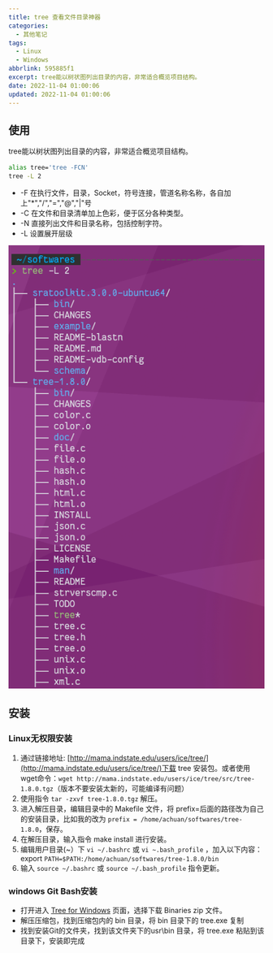 ```yaml
---
title: tree 查看文件目录神器
categories: 
  - 其他笔记
tags:
  - Linux
  - Windows
abbrlink: 595885f1
excerpt: tree能以树状图列出目录的内容，非常适合概览项目结构。
date: 2022-11-04 01:00:06
updated: 2022-11-04 01:00:06
---
```



## 使用

tree能以树状图列出目录的内容，非常适合概览项目结构。

```bash
alias tree='tree -FCN'
tree -L 2
```

* -F 在执行文件，目录，Socket，符号连接，管道名称名称，各自加上"*","/","=","@","|"号
* -C 在文件和目录清单加上色彩，便于区分各种类型。
* -N 直接列出文件和目录名称，包括控制字符。
* -L 设置展开层级

![1667494832744](tree/1667494832744.png)​

## 安装

### Linux无权限安装

1. 通过链接地址: [http://mama.indstate.edu/users/ice/tree/](http://mama.indstate.edu/users/ice/tree/)下载 tree 安装包。或者使用wget命令：`wget http://mama.indstate.edu/users/ice/tree/src/tree-1.8.0.tgz`（版本不要安装太新的，可能编译有问题）
2.  使用指令 `tar -zxvf tree-1.8.0.tgz` 解压。
3. 进入解压目录，编辑目录中的 Makefile 文件，将 prefix=后面的路径改为自己的安装目录，比如我的改为 `prefix = /home/achuan/softwares/tree-1.8.0`，保存。
4. 在解压目录，输入指令 make install 进行安装。
5. 编辑用户目录(~）下 `vi ~/.bashrc` 或 `vi ~.bash_profile` ，加入以下内容：export `PATH=$PATH:/home/achuan/softwares/tree-1.8.0/bin`
6. 输入 `source ~/.bashrc` 或 `source ~/.bash_profile` 指令更新。

### windows Git Bash安装

* 打开进入 [Tree for Windows](https://gnuwin32.sourceforge.net/packages/tree.htm) 页面，选择下载 Binaries zip 文件。
* 解压压缩包，找到压缩包内的 bin 目录，将 bin 目录下的 tree.exe 复制
* 找到安装Git的文件夹，找到该文件夹下的usr\bin 目录，将 tree.exe 粘贴到该目录下，安装即完成